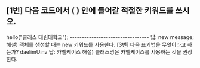 [1번] 다음 코드에서 (    ) 안에 들어갈 적절한 키워드를 쓰시오.
---------------------------------
<?php

(     ) message {
    function hello($name) {
        echo $name;
    }
    
    function daelim($num) {
        echo $num;
    }
}
---------------------------------

답: class
해설) 클래스를 이용하여 함수를 모을 수 있다.


[2번] 다음 코드에서 객체 생성하기 위한 코드를 작성하시오.
---------------------------------
<?php

class message {
    function hello($name) {
        echo $name;
    }
}

$obj = (           )
$obj->hello("클래스 대림대학교");
---------------------------------

답: new message;
해설) 객체를 생성할 때는 new 키워드를 사용한다.


[3번] 다음 표기법을 무엇이라고 하는가?

daelimUinv

답: 카멜케이스
해설) 클래스명은 카멜케이스를 사용하는 것을 권장한다.